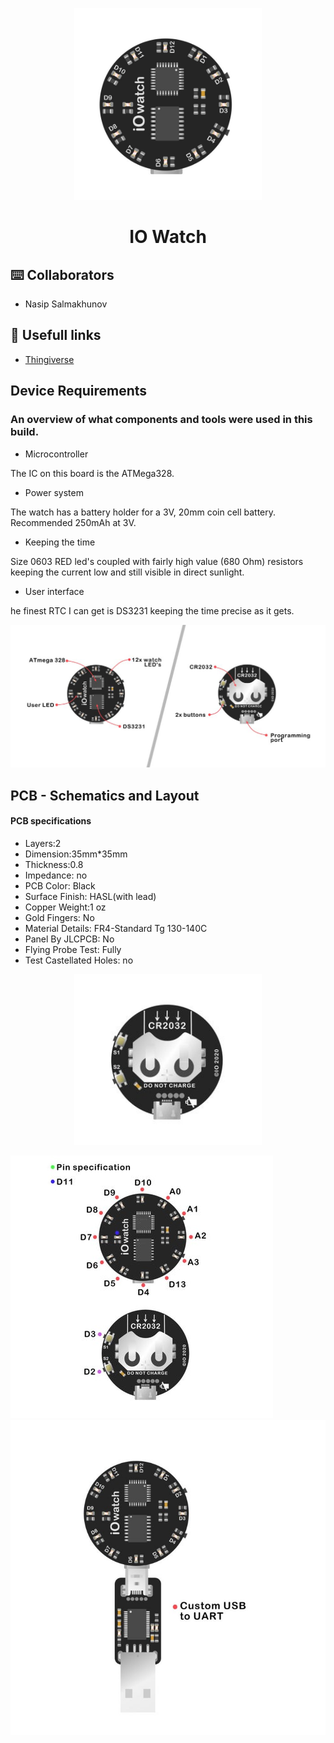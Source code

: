 <p align="center">
<img src="./IO_Watch/CAD/Images/1.jpg" width="300">
</p>
<h1 align="center"><b>IO Watch</b></h3>

## ⌨️ Collaborators
- Nasip Salmakhunov

## 🔗 Usefull links
- [Thingiverse]()


## Device Requirements
<h3>An overview of what components and tools were used in this build.</h3>

 - Microcontroller
  <p>The IC on this board is the ATMega328. </p>
  
 - Power system
  <p>The watch has a battery holder for a 3V, 20mm coin cell battery. Recommended 250mAh at 3V. </p>
  
 - Keeping the time
  <p>Size 0603 RED led's coupled with fairly high value (680 Ohm) resistors keeping the current low and still visible in direct sunlight. </p>
  
 - User interface
  <p>he finest RTC I can get is DS3231 keeping the time precise as it gets.  </p>
<img src="./IO_Watch/CAD/Images/2.jpg">
  



## PCB - Schematics and Layout

#### PCB specifications

- Layers:2
- Dimension:35mm*35mm
- Thickness:0.8
- Impedance: no
- PCB Color: Black
- Surface Finish: HASL(with lead)
- Copper Weight:1 oz
- Gold Fingers: No
- Material Details: FR4-Standard Tg 130-140C
- Panel By JLCPCB: No
- Flying Probe Test: Fully
- Test Castellated Holes: no
<p align="center">

 <img src="./IO_Watch/CAD/Images/5.jpg" width="300">
</p>

<img src="./IO_Watch/CAD/Images/3.jpg">
<img src="./IO_Watch/CAD/Images/4.jpg">




